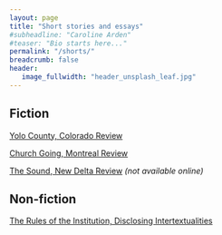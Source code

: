 ```yaml
---
layout: page
title: "Short stories and essays"
#subheadline: "Caroline Arden"
#teaser: "Bio starts here..."
permalink: "/shorts/"
breadcrumb: false
header:
   image_fullwidth: "header_unsplash_leaf.jpg"
---
```

## Fiction

[Yolo County, Colorado Review](https://coloradoreview.colostate.edu/features/yolo-county/)

[Church Going, Montreal Review](https://www.themontrealreview.com/2009/Church-Going.php)

[The Sound, New Delta Review](http://ndrmag.org/uncategorized/2017/05/issue-26-2/) *(not available online)*

## Non-fiction
[The Rules of the Institution, Disclosing Intertextualities](https://brill.com/display/book/9789401203463/B9789401203463-s015.xml)